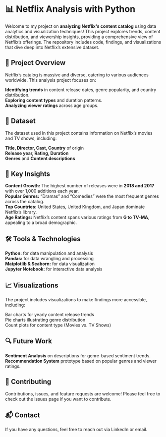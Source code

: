 
# 📊 Netflix Analysis with Python
Welcome to my project on **analyzing Netflix's content catalog** using data analytics and visualization techniques! This project explores trends, content distribution, and viewership insights, providing a comprehensive view of Netflix’s offerings. The repository includes code, findings, and visualizations that dive deep into Netflix’s extensive dataset.

## 🎯 Project Overview
Netflix’s catalog is massive and diverse, catering to various audiences worldwide. This analysis project focuses on:

**Identifying trends** in content release dates, genre popularity, and country distribution.<br/>
**Exploring content types** and duration patterns.<br/>
**Analyzing viewer ratings** across age groups.<br/>

## 📂 Dataset
The dataset used in this project contains information on Netflix’s movies and TV shows, including:

**Title, Director, Cast, Country** of origin<br/>
**Release year, Rating, Duration**<br/>
**Genres** and **Content descriptions**<br/>


## 🚀 Key Insights

**Content Growth:** The highest number of releases were in **2018 and 2017** with over 1,000 additions each year.<br/>
**Popular Genres:** “Dramas” and “Comedies” were the most frequent genres across the catalog.<br/>
**Top Countries:** United States, United Kingdom, and Japan dominate Netflix’s library.<br/>
**Age Ratings:** Netflix’s content spans various ratings from **G to TV-MA**, appealing to a broad demographic.<br/>

## 🛠️ Tools & Technologies

**Python:** for data manipulation and analysis<br/>
**Pandas:** for data wrangling and processing<br/>
**Matplotlib & Seaborn:** for data visualization<br/>
**Jupyter Notebook:** for interactive data analysis<br/>

## 📈 Visualizations
The project includes visualizations to make findings more accessible, including:

Bar charts for yearly content release trends<br/>
Pie charts illustrating genre distribution<br/>
Count plots for content type (Movies vs. TV Shows)<br/>

## 🔍 Future Work

**Sentiment Analysis** on descriptions for genre-based sentiment trends.<br/>
**Recommendation System** prototype based on popular genres and viewer ratings.<br/>

## 🤝 Contributing
Contributions, issues, and feature requests are welcome! Please feel free to check out the issues page if you want to contribute.

## 📬 Contact
If you have any questions, feel free to reach out via LinkedIn or email.
